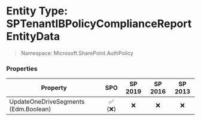 # Entity Type: SPTenantIBPolicyComplianceReportEntityData

> Namespace: Microsoft.SharePoint.AuthPolicy

### Properties

Property | SPO | SP 2019 | SP 2016 | SP 2013
----------|:---:|:-------:|:-------:|:-------:
UpdateOneDriveSegments (Edm.Boolean) | ✅ (❌) | ❌ | ❌ | ❌
